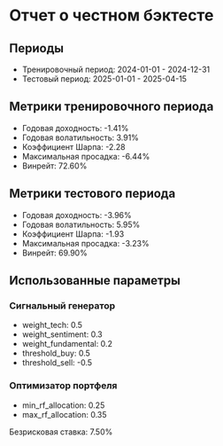 # Отчет о честном бэктесте

## Периоды
* Тренировочный период: 2024-01-01 - 2024-12-31
* Тестовый период: 2025-01-01 - 2025-04-15

## Метрики тренировочного периода
* Годовая доходность: -1.41%
* Годовая волатильность: 3.91%
* Коэффициент Шарпа: -2.28
* Максимальная просадка: -6.44%
* Винрейт: 72.60%

## Метрики тестового периода
* Годовая доходность: -3.96%
* Годовая волатильность: 5.95%
* Коэффициент Шарпа: -1.93
* Максимальная просадка: -3.23%
* Винрейт: 69.90%

## Использованные параметры
### Сигнальный генератор
* weight_tech: 0.5
* weight_sentiment: 0.3
* weight_fundamental: 0.2
* threshold_buy: 0.5
* threshold_sell: -0.5

### Оптимизатор портфеля
* min_rf_allocation: 0.25
* max_rf_allocation: 0.35

Безрисковая ставка: 7.50%
